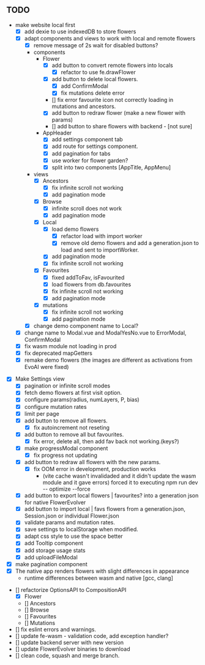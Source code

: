 ## TODO

* make website local first
    + [x] add dexie to use indexedDB to store flowers
    + [x] adapt components and views to work with local and remote flowers
        + [x] remove message of 2s wait for disabled buttons?
        + components
            - Flower
                + [x] add button to convert remote flowers into locals
                    - [x] refactor to use fe.drawFlower
                + [x] add button to delete local flowers.
                    - [x] add ConfirmModal
                    - [x] fix mutations delete error
                + [] fix error favourite icon not correctly loading in mutations and ancestors.
                + [x] add button to redraw flower (make a new flower with params)
                + [] add button to share flowers with backend - [not sure]
            - AppHeader
                + [x] add settings component tab
                + [x] add route for settings component.
                + [x] add pagination for tabs
                + [x] use worker for flower garden?
                + [x] split into two components [AppTitle, AppMenu]
        + views
            - [x] Ancestors
                + [x] fix infinite scroll not working
                + [x] add pagination mode
            - [x] Browse
                + [x] infinite scroll does not work
                + [x] add pagination mode
            - [x] Local
                + [x] load demo flowers
                    - [x] refactor load with import worker
                    - [x] remove old demo flowers and add a generation.json to load and sent to importWorker.
                + [x] add pagination mode
                + [x] fix infinite scroll not working
            - [x] Favourites
                + [x] fixed addToFav, isFavourited
                + [x] load flowers from db.favourites
                + [x] fix infinite scroll not working
                + [x] add pagination mode
            - [x] mutations
                + [x] fix infinite scroll not working
                + [x] add pagination mode
        + [x] change demo component name to Local?
	+ [x] change name to Modal.vue and ModalYesNo.vue to ErrorModal, ConfirmModal
	+ [x] fix wasm module not loading in prod
    + [x] fix deprecated mapGetters
    + [x] remake demo flowers (the images are different as activations from EvoAI were fixed)
* [x] Make Settings view
    + [x] pagination or infinite scroll modes
    + [x] fetch demo flowers at first visit option.
    + [x] configure params(radius, numLayers, P, bias)
    + [x] configure mutation rates
    + [x] limit per page
    + [x] add button to remove all flowers.
        - [x] fix autoincrement not reseting
    + [x] add button to remove all but favourites.
        - [x] fix error, delete all, then add fav back not working.(keys?)
    + [x] make progressModal component
        - [x] fix progress not updating
    + [x] add button to redraw all flowers with the new params.
        - [x] fix OOM error in development, production works 
            + (vite cache wasn't invalidaded and it didn't update the 
                wasm module and it gave errors) forced it to executing npm run dev -- optimize --force
    + [x] add button to export local flowers | favourites? into a generation json for native FlowerEvolver
    + [x] add button to import local | favs flowers from a generation.json, Session.json or individual Flower.json
    + [x] validate params and mutation rates.
    + [x] save settings to localStorage when modified.
    + [x] adapt css style to use the space better
    + [x] add Tooltip component
    + [x] add storage usage stats
    + [x] add uploadFileModal
* [x] make pagination component
* [x] The native app renders flowers with slight differences in appearance
    - runtime differences between wasm and native [gcc, clang]
* [] refactorize OptionsAPI to CompositionAPI
    - [x] Flower
    - [] Ancestors
    - [] Browse
    - [] Favourites
    - [] Mutations
* [] fix eslint errors and warnings.
* [] update fe-wasm - validation code, add exception handler?
* [] update backend server with new version
* [] update FlowerEvolver binaries to download
* [] clean code, squash and merge branch.
